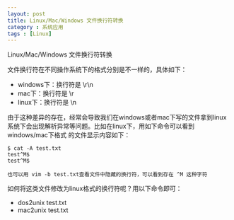 ```yaml
---
layout: post
title: Linux/Mac/Windows 文件换行符转换
category : 系统应用
tags : [Linux]
---
```

Linux/Mac/Windows 文件换行符转换

文件换行符在不同操作系统下的格式分别是不一样的，具体如下：

* windows下：换行符是 \r\n
* mac下：换行符是 \r
* linux下：换行符是 \n

由于这种差异的存在，经常会导致我们在windows或者mac下写的文件拿到linux系统下会出现解析异常等问题。比如在linux下，用如下命令可以看到windows/mac下格式
的文件显示内容如下：
```commandline
$ cat -A test.txt
test^M$
test^M$

也可以用 vim -b test.txt查看文件中隐藏的换行符，可以看到存在 ^M 这种字符
```

如何将这类文件修改为linux格式的换行符呢？用以下命令即可：
* dos2unix test.txt
* mac2unix test.txt

